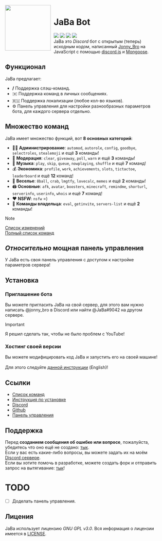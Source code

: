 <img width="150" height="150" align="left" style="float: left; margin: 0 10px 0 0;" src="https://cdn.discordapp.com/attachments/1005529755296206940/1090005990717534269/af98d49ebc9bf28b40b45ed5a0a623b4.webp">

# JaBa Bot

[![](https://img.shields.io/discord/892727526911258654?logo=discord&&colorB=00BFFF&label=%D0%9A%D0%BE%D0%BF%D0%B8%D0%BF%D0%B0%D1%81%D1%82%D0%B5%D1%80%D1%8B&style=flat-square)](https://discord.gg/Ptkj2n9nzZ)
[![](https://img.shields.io/badge/discord.js-v14.13.0-blue.svg?logo=npm)](https://github.com/discordjs/discord.js)
[![](https://www.codefactor.io/repository/github/JonnyBro/JaBa/badge)](https://www.codefactor.io/repository/github/JonnyBro/JaBa)
[![](https://img.shields.io/github/license/JonnyBro/JaBa?label=%D0%9B%D0%B8%D1%86%D0%B5%D0%BD%D0%B7%D0%B8%D1%8F%20&style=flat-square)](https://github.com/JonnyBro/JaBa/blob/main/LICENSE)<br>
JaBa это *Discord* бот с открытым (теперь) исходным кодом, написанный [Jonny_Bro](https://github.com/JonnyBro) на JavaScript с помощью [discord.js](https://github.com/discordjs/discord.js) и [Mongoose](https://mongoosejs.com).

## Функционал

JaBa предлагает:

* **/** Поддержка слэш-команд.
* ✉️ Поддержка команд в личных сообщениях.
* 🇷🇺 Поддержка локализации (любое кол-во языков).
* ⚙️ Панель управления для настройки разнообразных параметров бота, для каждого сервера отдельно.<br>

## Множество команд

JaBa имеет множество функций, вот **8 основных категорий**:

* 👩‍💼 **Администрирование**: `automod`, `autorole`, `config`, `goodbye`, `selectroles`, `stealemoji` и ещё **3** команды!
* 🚓 **Модерация**: `clear`, `giveaway`, `poll`, `warn` и ещё **3** команды!
* 🎵 **Музыка**: `play`, `skip`, `queue`, `nowplaying`, `shuffle` и ещё **7** команд!
* 💰 **Экономика**: `profile`, `work`, `achievements`, `slots`, `tictactoe`, `leaderboard` и ещё **12** команд!
* 👻 **Веселье**: `8ball`, `crab`, `lmgtfy`, `lovecalc`, `memes` и ещё **2** команды!
* 🖨️ **Основные**: `afk`, `avatar`, `boosters`, `minecraft`, `remindme`, `shorturl`, `serverinfo`, `userinfo`, `whois` и ещё **7** команд!
* ❤ **NSFW**: `nsfw` =)
* 👑 **Команды владельца**: `eval`, `getinvite`, `servers-list` и ещё **2** команды!

> [!NOTE]
> [Список изменений](https://blog.jababot.ru)\
> [Полный список команд](https://dash.jababot.ru/commands)

## *Относительно* мощная панель управления

У JaBa есть своя панель управления с доступом к настройке параметров сервера!

## Установка

### Приглашение бота

Вы можете пригласить JaBa на свой сервер, для этого вам нужно написать @jonny_bro в Discord или найти @JaBa#9042 на другом сервере.
> [!IMPORTANT]
> Я решил сделать так, чтобы не было проблем с YouTube!

### Хостинг своей версии

Вы можете модифицировать код JaBa и запустить его на своей машине!\
\
Для этого следуйте [данной инструкции](https://github.com/JonnyBro/JaBa/wiki/Self-Hosting) (English)!

## Ссылки

* [Список команд](https://dash.jababot.ru/commands)
* [Инструкция по установке](https://github.com/JonnyBro/JaBa/wiki/Self-Hosting)
* [Discord](https://discord.gg/Ptkj2n9nzZ)
* [Github](https://github.com/JonnyBro/JaBa/)
* [Панель управления](https://dash.jababot.ru)

## Поддержка

Перед **созданием сообщения об ошибке или вопросе**, пожалуйста, убедитесь что оно ещё не создано: [тык](/issues).\
Если у вас есть какие-либо вопросы, вы можете задать их на моём [Discord сервере](https://discord.gg/NPkySYKMkN).\
Если вы хотите помочь в разработке, можете создать форк и отправить запрос на вытягивание: [тык](/pulls)!

# TODO

* [ ] Доделать панель управления.

## Лицения

JaBa использует лицензию *GNU GPL v3.0*. Вся информация о лицензии имеется в [LICENSE](LICENSE).
